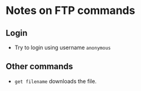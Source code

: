 # Notes on FTP commands

## Login

- Try to login using username `anonymous`

## Other commands

- `get filename` downloads the file.
